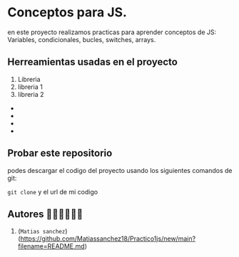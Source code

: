 # Conceptos para JS.
en este proyecto realizamos practicas para aprender conceptos de JS: Variables, condicionales, bucles, switches, arrays.

## Herreamientas usadas en el proyecto
1. Libreria 
2. libreria 1 
3. libreria 2

-
-
-
-

## Probar este repositorio 
podes descargar el codigo del proyecto usando los siguientes comandos de git: 

`git clone` y el url de mi codigo 


## Autores 🧑🏼👨🏼👦🏼
1. (`Matias sanchez`)(https://github.com/Matiassanchez18/Practico1js/new/main?filename=README.md)
